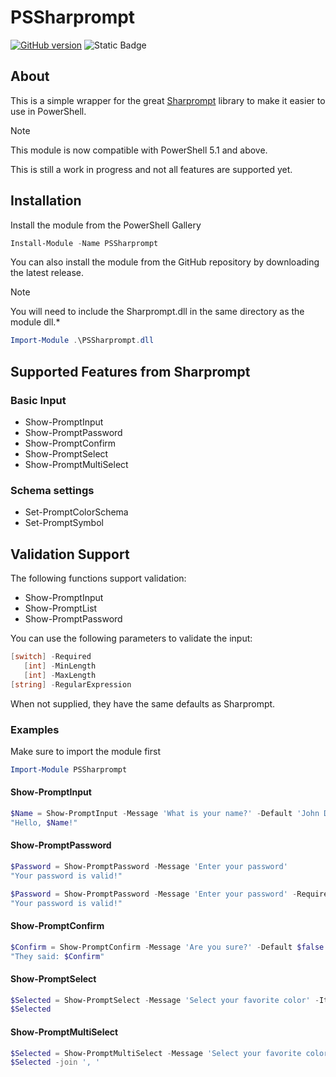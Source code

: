 # PSSharprompt

[![GitHub version](https://badge.fury.io/gh/skint007Labs%2FPSSharprompt.svg)](https://badge.fury.io/gh/skint007Labs%2FPSSharprompt)
![Static Badge](https://img.shields.io/badge/PS-v1.2.0-blue?style=flat&logo=powershell&logoColor=white&link=https%3A%2F%2Fwww.powershellgallery.com%2Fpackages%2FPSSharprompt)

## About
This is a simple wrapper for the great [Sharprompt](https://github.com/shibayan/Sharprompt) library to make it easier to use in PowerShell.

> [!NOTE]
> This module is now compatible with PowerShell 5.1 and above.

This is still a work in progress and not all features are supported yet.

## Installation
Install the module from the PowerShell Gallery
```powershell
Install-Module -Name PSSharprompt
```

You can also install the module from the GitHub repository by downloading the latest release.

> [!NOTE]
> You will need to include the Sharprompt.dll in the same directory as the module dll.*

```powershell
Import-Module .\PSSharprompt.dll
```

## Supported Features from Sharprompt
### Basic Input

- Show-PromptInput
- Show-PromptPassword
- Show-PromptConfirm
- Show-PromptSelect
- Show-PromptMultiSelect

### Schema settings
- Set-PromptColorSchema
- Set-PromptSymbol

## Validation Support
The following functions support validation:
- Show-PromptInput
- Show-PromptList
- Show-PromptPassword

You can use the following parameters to validate the input:
```powershell
[switch] -Required
   [int] -MinLength
   [int] -MaxLength
[string] -RegularExpression
```

When not supplied, they have the same defaults as Sharprompt.

### Examples

Make sure to import the module first
```powershell
Import-Module PSSharprompt
```

#### Show-PromptInput
```powershell
$Name = Show-PromptInput -Message 'What is your name?' -Default 'John Doe'
"Hello, $Name!"
```

#### Show-PromptPassword
```powershell
$Password = Show-PromptPassword -Message 'Enter your password'
"Your password is valid!"
```

```powershell
$Password = Show-PromptPassword -Message 'Enter your password' -Required -MinLength 8 -MaxLength 16 -RegularExpression '^(?=.*[a-z])(?=.*[A-Z])(?=.*\d)(?=.*[@$!%*?&])[A-Za-z\d@$!%*?&\._\-\(\)]+$'
"Your password is valid!"
```

#### Show-PromptConfirm
```powershell
$Confirm = Show-PromptConfirm -Message 'Are you sure?' -Default $false
"They said: $Confirm"
```

#### Show-PromptSelect
```powershell
$Selected = Show-PromptSelect -Message 'Select your favorite color' -Items 'Red', 'Green', 'Blue'
$Selected
```

#### Show-PromptMultiSelect
```powershell
$Selected = Show-PromptMultiSelect -Message 'Select your favorite colors' -Items 'Red', 'Green', 'Blue'
$Selected -join ', '
```

